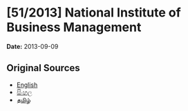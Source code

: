 # [51/2013] National Institute of Business Management

**Date:** 2013-09-09

## Original Sources

- [English](https://documents.gov.lk/view/bills/2013/9/51-2013_E.pdf)
- [සිංහල](https://documents.gov.lk/view/bills/2013/9/51-2013_S.pdf)
- [தமிழ்](https://documents.gov.lk/view/bills/2013/9/51-2013_T.pdf)
